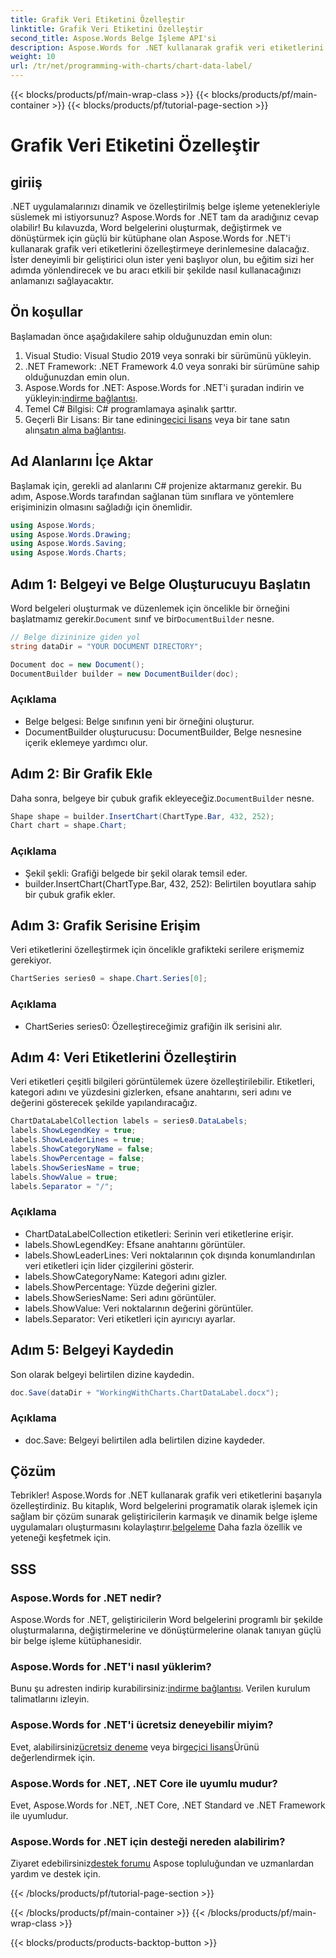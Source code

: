 ```yaml
---
title: Grafik Veri Etiketini Özelleştir
linktitle: Grafik Veri Etiketini Özelleştir
second_title: Aspose.Words Belge İşleme API'si
description: Aspose.Words for .NET kullanarak grafik veri etiketlerini adım adım nasıl özelleştireceğinizi öğrenin. .NET geliştiricileri için mükemmel.
weight: 10
url: /tr/net/programming-with-charts/chart-data-label/
---
```


{{< blocks/products/pf/main-wrap-class >}}
{{< blocks/products/pf/main-container >}}
{{< blocks/products/pf/tutorial-page-section >}}

# Grafik Veri Etiketini Özelleştir

## giriiş

.NET uygulamalarınızı dinamik ve özelleştirilmiş belge işleme yetenekleriyle süslemek mi istiyorsunuz? Aspose.Words for .NET tam da aradığınız cevap olabilir! Bu kılavuzda, Word belgelerini oluşturmak, değiştirmek ve dönüştürmek için güçlü bir kütüphane olan Aspose.Words for .NET'i kullanarak grafik veri etiketlerini özelleştirmeye derinlemesine dalacağız. İster deneyimli bir geliştirici olun ister yeni başlıyor olun, bu eğitim sizi her adımda yönlendirecek ve bu aracı etkili bir şekilde nasıl kullanacağınızı anlamanızı sağlayacaktır.

## Ön koşullar

Başlamadan önce aşağıdakilere sahip olduğunuzdan emin olun:

1. Visual Studio: Visual Studio 2019 veya sonraki bir sürümünü yükleyin.
2. .NET Framework: .NET Framework 4.0 veya sonraki bir sürümüne sahip olduğunuzdan emin olun.
3.  Aspose.Words for .NET: Aspose.Words for .NET'i şuradan indirin ve yükleyin:[indirme bağlantısı](https://releases.aspose.com/words/net/).
4. Temel C# Bilgisi: C# programlamaya aşinalık şarttır.
5.  Geçerli Bir Lisans: Bir tane edinin[geçici lisans](https://purchase.aspose.com/temporary-license/) veya bir tane satın alın[satın alma bağlantısı](https://purchase.aspose.com/buy).

## Ad Alanlarını İçe Aktar

Başlamak için, gerekli ad alanlarını C# projenize aktarmanız gerekir. Bu adım, Aspose.Words tarafından sağlanan tüm sınıflara ve yöntemlere erişiminizin olmasını sağladığı için önemlidir.

```csharp
using Aspose.Words;
using Aspose.Words.Drawing;
using Aspose.Words.Saving;
using Aspose.Words.Charts;
```

## Adım 1: Belgeyi ve Belge Oluşturucuyu Başlatın

Word belgeleri oluşturmak ve düzenlemek için öncelikle bir örneğini başlatmamız gerekir.`Document` sınıf ve bir`DocumentBuilder` nesne.

```csharp
// Belge dizininize giden yol
string dataDir = "YOUR DOCUMENT DIRECTORY";

Document doc = new Document();
DocumentBuilder builder = new DocumentBuilder(doc);
```

### Açıklama

- Belge belgesi: Belge sınıfının yeni bir örneğini oluşturur.
- DocumentBuilder oluşturucusu: DocumentBuilder, Belge nesnesine içerik eklemeye yardımcı olur.

## Adım 2: Bir Grafik Ekle

 Daha sonra, belgeye bir çubuk grafik ekleyeceğiz.`DocumentBuilder` nesne.

```csharp
Shape shape = builder.InsertChart(ChartType.Bar, 432, 252);
Chart chart = shape.Chart;
```

### Açıklama

- Şekil şekli: Grafiği belgede bir şekil olarak temsil eder.
- builder.InsertChart(ChartType.Bar, 432, 252): Belirtilen boyutlara sahip bir çubuk grafik ekler.

## Adım 3: Grafik Serisine Erişim

Veri etiketlerini özelleştirmek için öncelikle grafikteki serilere erişmemiz gerekiyor.

```csharp
ChartSeries series0 = shape.Chart.Series[0];
```

### Açıklama

- ChartSeries series0: Özelleştireceğimiz grafiğin ilk serisini alır.

## Adım 4: Veri Etiketlerini Özelleştirin

Veri etiketleri çeşitli bilgileri görüntülemek üzere özelleştirilebilir. Etiketleri, kategori adını ve yüzdesini gizlerken, efsane anahtarını, seri adını ve değerini gösterecek şekilde yapılandıracağız.

```csharp
ChartDataLabelCollection labels = series0.DataLabels;
labels.ShowLegendKey = true;
labels.ShowLeaderLines = true;
labels.ShowCategoryName = false;
labels.ShowPercentage = false;
labels.ShowSeriesName = true;
labels.ShowValue = true;
labels.Separator = "/";
```

### Açıklama

- ChartDataLabelCollection etiketleri: Serinin veri etiketlerine erişir.
- labels.ShowLegendKey: Efsane anahtarını görüntüler.
- labels.ShowLeaderLines: Veri noktalarının çok dışında konumlandırılan veri etiketleri için lider çizgilerini gösterir.
- labels.ShowCategoryName: Kategori adını gizler.
- labels.ShowPercentage: Yüzde değerini gizler.
- labels.ShowSeriesName: Seri adını görüntüler.
- labels.ShowValue: Veri noktalarının değerini görüntüler.
- labels.Separator: Veri etiketleri için ayırıcıyı ayarlar.

## Adım 5: Belgeyi Kaydedin

Son olarak belgeyi belirtilen dizine kaydedin.

```csharp
doc.Save(dataDir + "WorkingWithCharts.ChartDataLabel.docx");
```

### Açıklama

- doc.Save: Belgeyi belirtilen adla belirtilen dizine kaydeder.

## Çözüm

 Tebrikler! Aspose.Words for .NET kullanarak grafik veri etiketlerini başarıyla özelleştirdiniz. Bu kitaplık, Word belgelerini programatik olarak işlemek için sağlam bir çözüm sunarak geliştiricilerin karmaşık ve dinamik belge işleme uygulamaları oluşturmasını kolaylaştırır.[belgeleme](https://reference.aspose.com/words/net/) Daha fazla özellik ve yeteneği keşfetmek için.

## SSS

### Aspose.Words for .NET nedir?
Aspose.Words for .NET, geliştiricilerin Word belgelerini programlı bir şekilde oluşturmalarına, değiştirmelerine ve dönüştürmelerine olanak tanıyan güçlü bir belge işleme kütüphanesidir.

### Aspose.Words for .NET'i nasıl yüklerim?
 Bunu şu adresten indirip kurabilirsiniz:[indirme bağlantısı](https://releases.aspose.com/words/net/). Verilen kurulum talimatlarını izleyin.

### Aspose.Words for .NET'i ücretsiz deneyebilir miyim?
 Evet, alabilirsiniz[ücretsiz deneme](https://releases.aspose.com/) veya bir[geçici lisans](https://purchase.aspose.com/temporary-license/)Ürünü değerlendirmek için.

### Aspose.Words for .NET, .NET Core ile uyumlu mudur?
Evet, Aspose.Words for .NET, .NET Core, .NET Standard ve .NET Framework ile uyumludur.

### Aspose.Words for .NET için desteği nereden alabilirim?
 Ziyaret edebilirsiniz[destek forumu](https://forum.aspose.com/c/words/8) Aspose topluluğundan ve uzmanlardan yardım ve destek için.

{{< /blocks/products/pf/tutorial-page-section >}}

{{< /blocks/products/pf/main-container >}}
{{< /blocks/products/pf/main-wrap-class >}}

{{< blocks/products/products-backtop-button >}}
